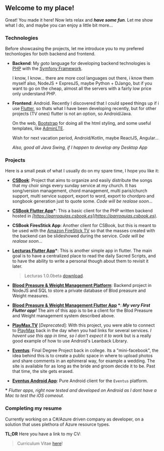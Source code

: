 ## Welcome to my place!

Great! You made it here! Now lets relax and _**have some fun**_. Let me show what I do, and maybe you can enjoy a little bit more... 

### Technologies

Before showcasing the projects, let me introduce you to my prefered techonlogies for both backend and frontend.

- **Backend**: My _goto_ language for developing backend technologies is [PHP](https://www.php.net/) with the [Symfony Framework](https://symfony.com/). 

  I know, I know... there are more cool languages out there, i know them myself also, NodeJS + ExpresJS, maybe Python + DJango, but if you want to go on the cheap, almost all the servers with a fairly low price only understand PHP.

- **Frontend**: Android. Recently I discovered that I could speed things up if i use [Flutter](https://flutter.dev/), so thats what I have been developing recently, but for other projects (TV ones) flutter is not an option, so Android/Java.

  On the web, [Bootstrap](https://getbootstrap.com/) for doing all the html styling, and some useful templates, like [AdminLTE](https://adminlte.io/).

  Wish for next vacation period, Android/Kotlin, maybe ReactJS, Angular...

  _Also, good all Java Swing, if I happen to develop any Desktop App_

### Projects

Here is a small peak of what I usually do on my spare time, I hope you like it:

- **[CSBook](https://csbook.es)**: Project that aims to organize and easily distribute the songs that my choir sings every sunday service at my church. It has song/version management, chord management, multi paris/church support, multi service support, export to word, export to chordpro and songbook generation just to quote some. _Code will be realase soon..._

- **[CSBook Flutter App](https://github.com/hkfuertes/csbook_app)\***: This a basic client for the PHP written backend hosted in _[https://parroquias.csbook.es](https://parroquias.csbook.es)_.

- **CSBook FiresStick App**: Another client for CSBook, but this is meant to be used with the [Amazon FireStick TV]() so that the masses created with the backend can be slideshowed during the service.
_Code will be realase soon..._

- **[Lecturas Flutter App](https://github.com/hkfuertes/Lecturas)\***: This is another simple app in flutter. The main goal is to have a centralized place to read the daily Sacred Scripts, and to have the ability to write a personal though about them to revisit it later.
  >Lecturas 1.0.0beta [download](https://github.com/hkfuertes/Lecturas/releases/download/1.0.0beta/Lecturas.beta.apk).

- **[Blood Preasure & Weight Management Platform](https://github.com/hkfuertes/tension-app-server-sql)**: Backend project in NodeJS and SQL to store a private database of Blod preasure and Weight measures.

- **[Blood Preasure & Weight Management Flutter App](https://github.com/hkfuertes/tension-app-flutter) \***: _**My very First Flutter app!**_ The aim of this app is to be a client for the Blod Preasure and Weight management system described above.

- **[PlayMax.TV](https://github.com/hkfuertes/PlayMax.TV)** [_Deprecated_]: With this project, you were able to connect to [PlayMax](https://playmax.mx) back in the day when you had links for several services. _I havent use this app in time, so I don't expect it to work_ but is a really good example of how to use Android's Leanback Library.

- **[Eventus](https://github.com/hkfuertes/eventus)**: Final Degree Project back in college. Its a "mini-facebook", the idea behind this is to create a public space in where to upload photos and share comments in an ephimeral way, for example a wedding. The site is available for as long as the bride and groom decide it to be. Past that time, the site gets erased.

- **[Eventus Android App](https://github.com/hkfuertes/eventus-android)**: Pure Android client for the `Eventus` platform.

 **\*** _Flutter apps, right now tested and developed on Android as I dont have a Mac to test the iOS comeout._

### Completing my resume

 Currently working on a C#/Azure driven company as developer, on a solution that uses plethora of Azure resource types. 

 **TL;DR** Here you have a link to my CV:
> Curriculum Vitae [here](https://www.dropbox.com/s/noenzdbm58jgyns/curriculum_ultimo_2019.pdf?dl=1)!